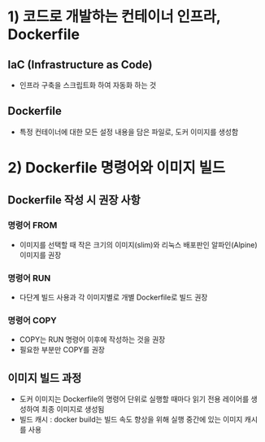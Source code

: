 # 1) 코드로 개발하는 컨테이너 인프라, Dockerfile
## IaC (Infrastructure as Code)
- 인프라 구축을 스크립트화 하여 자동화 하는 것
## Dockerfile
- 특정 컨테이너에 대한 모든 설정 내용을 담은 파일로, 도커 이미지를 생성함

# 2) Dockerfile 명령어와 이미지 빌드
## Dockerfile 작성 시 권장 사항
### 명령어 FROM
- 이미지를 선택할 때 작은 크기의 이미지(slim)와 리눅스 배포판인 알파인(Alpine) 이미지를 권장
### 명령어 RUN
- 다단계 빌드 사용과 각 이미지별로 개별 Dockerfile로 빌드 권장
### 명령어 COPY
- COPY는 RUN 명령어 이후에 작성하는 것을 권장
- 필요한 부분만 COPY를 권장
## 이미지 빌드 과정
- 도커 이미지는 Dockerfile의 명령어 단위로 실행할 때마다 읽기 전용 레이어를 생성하여 최종 이미지로 생성됨
- 빌드 캐시 : docker build는 빌드 속도 향상을 위해 실행 중간에 있는 이미지 캐시를 사용